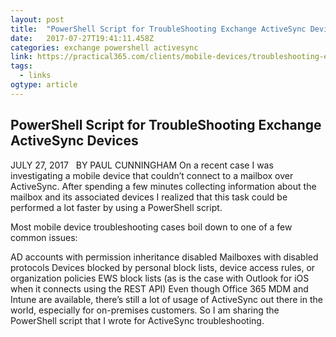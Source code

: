 ```yaml
---
layout: post 
title:  "PowerShell Script for TroubleShooting Exchange ActiveSync Devices" 
date:   2017-07-27T19:41:11.458Z 
categories: exchange powershell activesync
link: https://practical365.com/clients/mobile-devices/troubleshooting-exchange-activesync-devices-script/ 
tags:
  - links
ogtype: article 
---
```


## PowerShell Script for TroubleShooting Exchange ActiveSync Devices
JULY 27, 2017   BY PAUL CUNNINGHAM
On a recent case I was investigating a mobile device that couldn’t connect to a mailbox over ActiveSync. After spending a few minutes collecting information about the mailbox and its associated devices I realized that this task could be performed a lot faster by using a PowerShell script.

Most mobile device troubleshooting cases boil down to one of a few common issues:

AD accounts with permission inheritance disabled
Mailboxes with disabled protocols
Devices blocked by personal block lists, device access rules, or organization policies
EWS block lists (as is the case with Outlook for iOS when it connects using the REST API)
Even though Office 365 MDM and Intune are available, there’s still a lot of usage of ActiveSync out there in the world, especially for on-premises customers. So I am sharing the PowerShell script that I wrote for ActiveSync troubleshooting.